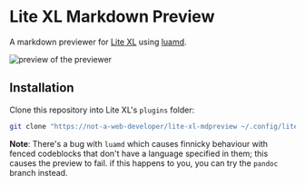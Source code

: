 # Lite XL Markdown Preview
A markdown previewer for [Lite XL](https://github.com/lite-xl/lite-xl) using [luamd](https://github.com/bakpakin/luamd).

![preview of the previewer](assets/mdpreview.gif)

## Installation

Clone this repository into Lite XL's `plugins` folder:
```sh
git clone "https://not-a-web-developer/lite-xl-mdpreview ~/.config/lite-xl/plugins/mdpreview"
```

**Note**: There's a bug with `luamd` which causes finnicky behaviour with fenced codeblocks that don't have a language specified in them; this causes the preview to fail. if this happens to you, you can try the `pandoc` branch instead.

